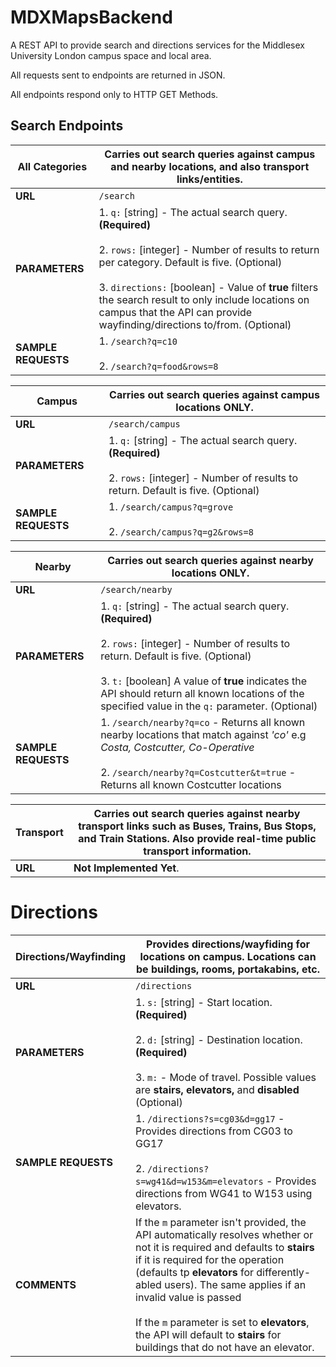 # MDXMapsBackend
A REST API to provide search and directions services for the Middlesex University London campus space and local area.

All requests sent to endpoints are returned in JSON.

All endpoints respond only to HTTP GET Methods.

## Search Endpoints

**All Categories** | Carries out search queries against campus and nearby locations, and also transport links/entities.
------------ | -------------
**URL** | `/search`
**PARAMETERS** | 1. `q:` [string] - The actual search query. **(Required)** <br/> <br/> 2. `rows:` [integer] - Number of results to return per category. Default is five. (Optional) <br/> <br/> 3. `directions:` [boolean] - Value of **true** filters the search result to only include locations on campus that the API can provide wayfinding/directions to/from. (Optional)
**SAMPLE REQUESTS** | 1. `/search?q=c10` <br/> <br/> 2. `/search?q=food&rows=8`

**Campus** | Carries out search queries against campus locations ONLY.
------------ | -------------
**URL** | `/search/campus`
**PARAMETERS** | 1. `q:` [string] - The actual search query. **(Required)** <br/> <br/> 2. `rows:` [integer] - Number of results to return. Default is five. (Optional)
**SAMPLE REQUESTS** | 1. `/search/campus?q=grove` <br/> <br/> 2. `/search/campus?q=g2&rows=8`

**Nearby** | Carries out search queries against nearby locations ONLY.
------------ | -------------
**URL** | `/search/nearby`
**PARAMETERS** | 1. `q:` [string] - The actual search query. **(Required)** <br/> <br/> 2. `rows:` [integer] - Number of results to return. Default is five. (Optional) <br/> <br/> 3. `t:` [boolean] A value of **true** indicates the API should return all known locations of the specified value in the `q:` parameter. (Optional)
**SAMPLE REQUESTS** | 1. `/search/nearby?q=co` - Returns all known nearby locations that match against *'co'* e.g *Costa, Costcutter, Co-Operative*  <br/> <br/> 2. `/search/nearby?q=Costcutter&t=true` - Returns all known Costcutter locations

**Transport** | Carries out search queries against nearby transport links such as Buses, Trains, Bus Stops, and Train Stations. Also provide real-time public transport information.
------------ | -------------
**URL** | **Not Implemented Yet**.


# Directions

**Directions/Wayfinding** | Provides directions/wayfiding for locations on campus. Locations can be buildings, rooms, portakabins, etc.
------------ | -------------
**URL** | `/directions`
**PARAMETERS** | 1. `s:` [string] - Start location. **(Required)** <br/> <br/> 2. `d:` [string] - Destination location. **(Required)** <br/> <br/>  3. `m:` - Mode of travel. Possible values are **stairs, elevators,** and **disabled** (Optional)
**SAMPLE REQUESTS** | 1. `/directions?s=cg03&d=gg17` - Provides directions from CG03 to GG17 <br/> <br/> 2. `/directions?s=wg41&d=w153&m=elevators` - Provides directions from WG41 to W153 using elevators.
**COMMENTS** | If the `m` parameter isn't provided, the API automatically resolves whether or not it is required and defaults to **stairs** if it is required for the operation (defaults tp **elevators** for differently-abled users). The same applies if an invalid value is passed <br/> <br/> If the `m` parameter is set to **elevators**, the API will default to **stairs** for buildings that do not have an elevator. 









